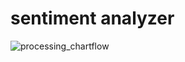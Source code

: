 # sentiment analyzer

![processing_chartflow](https://github.com/Y4rd13/sentiment-analysis/blob/master/processing%20chartflow.png)
